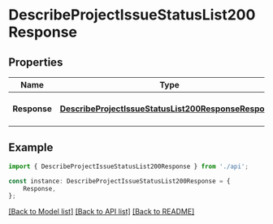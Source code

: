 # DescribeProjectIssueStatusList200Response


## Properties

Name | Type | Description | Notes
------------ | ------------- | ------------- | -------------
**Response** | [**DescribeProjectIssueStatusList200ResponseResponse**](DescribeProjectIssueStatusList200ResponseResponse.md) |  | [optional] [default to undefined]

## Example

```typescript
import { DescribeProjectIssueStatusList200Response } from './api';

const instance: DescribeProjectIssueStatusList200Response = {
    Response,
};
```

[[Back to Model list]](../README.md#documentation-for-models) [[Back to API list]](../README.md#documentation-for-api-endpoints) [[Back to README]](../README.md)
